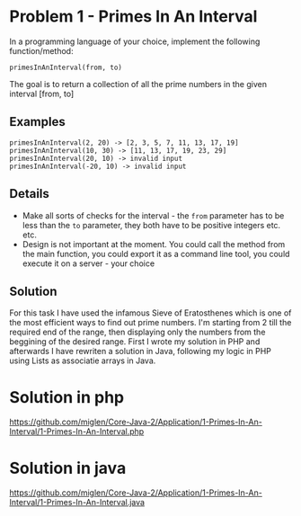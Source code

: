 # Problem 1 - Primes In An Interval

In a programming language of your choice, implement the following function/method:
```
primesInAnInterval(from, to)
```
The goal is to return a collection of all the prime numbers in the given interval [from, to]

## Examples
```
primesInAnInterval(2, 20) -> [2, 3, 5, 7, 11, 13, 17, 19]
primesInAnInterval(10, 30) -> [11, 13, 17, 19, 23, 29]
primesInAnInterval(20, 10) -> invalid input
primesInAnInterval(-20, 10) -> invalid input
```

## Details
- Make all sorts of checks for the interval - the `from` parameter has to be less than the `to` parameter, they both have to be positive integers etc. etc.
- Design is not important at the moment. You could call the method from the main function, you could export it as a command line tool, you could execute it on a server - your choice



## Solution
For this task I have used the infamous Sieve of Eratosthenes which is one of the most efficient ways to find out prime numbers.
I'm starting from 2 till the required end of the range, then displaying only the numbers from the beggining of the desired range.
First I wrote my solution in PHP and afterwards I have rewriten a solution in Java, following my logic in PHP using Lists as associatie arrays in Java.

# Solution in php
https://github.com/miglen/Core-Java-2/Application/1-Primes-In-An-Interval/1-Primes-In-An-Interval.php

# Solution in java
https://github.com/miglen/Core-Java-2/Application/1-Primes-In-An-Interval/1-Primes-In-An-Interval.java
